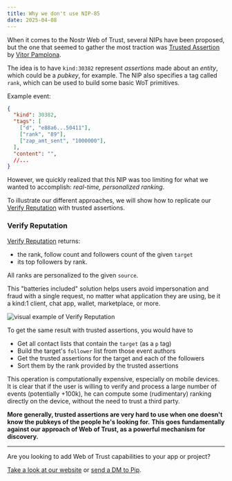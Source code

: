 ```yaml
---
title: Why we don't use NIP-85
date: 2025-04-08
---
```


When it comes to the Nostr Web of Trust, several NIPs have been proposed, but the one that seemed to gather the most traction was [Trusted Assertion](https://github.com/nostr-protocol/nips/pull/1534) by [Vitor Pamplona](https://npub.world/npub1gcxzte5zlkncx26j68ez60fzkvtkm9e0vrwdcvsjakxf9mu9qewqlfnj5z).

The idea is to have `kind:30382` represent *assertions* made about an *entity*, which could be a *pubkey*, for example. The NIP also specifies a tag called `rank`, which can be used to build some basic WoT primitives.

Example event:

```json
{
  "kind": 30382,
  "tags": [
    ["d", "e88a6...50411"],
    ["rank", "89"],
    ["zap_amt_sent", "1000000"],
  ],
  "content": "",
  //...
}
```

However, we quickly realized that this NIP was too limiting for what we wanted to accomplish: *real-time, personalized ranking*.

To illustrate our different approaches, we will show how to replicate our [Verify Reputation](https://vertexlab.io/docs/nips/verify-reputation-dvm/) with trusted assertions.

### Verify Reputation

[Verify Reputation](/content/docs/nips/verify-reputation-dvm.md) returns:
- the rank, follow count and followers count of the given `target`
- its top followers by rank.

All ranks are personalized to the given `source`.

This "batteries included" solution helps users avoid impersonation and fraud with a single request, no matter what application they are using, be it a kind:1 client, chat app, wallet, marketplace, or more.

![visual example of Verify Reputation](/images/verify_reputation_example.png)

To get the same result with trusted assertions, you would have to

- Get all contact lists that contain the `target` (as a `p` tag) 
- Build the target's `follower` list from those event authors
- Get the trusted assertions for the target and each of the followers
- Sort them by the rank provided by the trusted assertions

This operation is computationally expensive, especially on mobile devices. It is clear that if the user is willing to verify and process a large number of events (potentially +100k), he can compute some (rudimentary) ranking directly on the device, without the need to trust a third party.

**More generally, trusted assertions are very hard to use when one doesn't know the pubkeys of the people he's looking for.** **This goes fundamentally against our approach of Web of Trust, as a powerful mechanism for discovery.**

---

Are you looking to add Web of Trust capabilities to your app or project?

[Take a look at our website](https://vertexlab.io/) or [send a DM to Pip](https://signal.me/#eu/O6mL1ozXhujHr-seJPkZzA4EKprDgr64AqoAOhu4U5TtKlRwutNJvbsCqXJvZb1-).